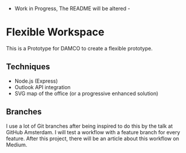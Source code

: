 - Work in Progress, The README will be altered - 

# Flexible Workspace
This is a Prototype for DAMCO to create a flexible prototype.

## Techniques
* Node.js (Express)
* Outlook API integration
* SVG map of the office (or a progressive enhanced solution)

## Branches
I use a lot of Git branches after being inspired to do this by the talk at GitHub Amsterdam. I will test a workflow with a feature branch for every feature. After this project, there will be an article about this workflow on Medium. 